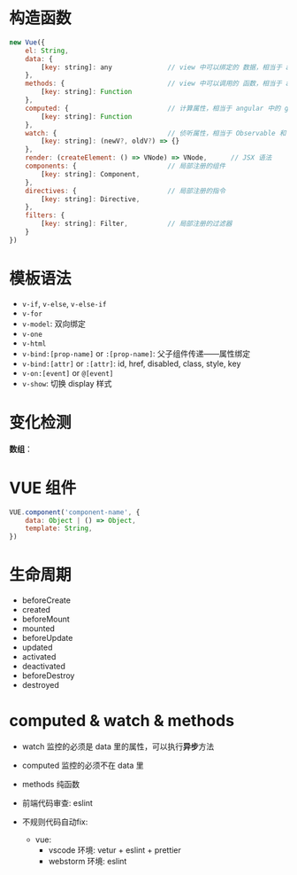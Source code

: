 # 构造函数
``` javascript
new Vue({
    el: String,
    data: {
        [key: string]: any              // view 中可以绑定的 数据，相当于 angular 中的属性
    },
    methods: {                          // view 中可以调用的 函数，相当于 angular 中的方法
        [key: string]: Function
    },
    computed: {                         // 计算属性，相当于 angular 中的 getter，与 methods 相比有缓存
        [key: string]: Function
    },
    watch: {                            // 侦听属性，相当于 Observable 和 ngOnchanged，注意对于复杂类型的监听，用深度监听或结合 immutable js
        [key: string]: (newV?, oldV?) => {}
    },
    render: (createElement: () => VNode) => VNode,      // JSX 语法
    components: {                       // 局部注册的组件
        [key: string]: Component,   
    },
    directives: {                       // 局部注册的指令
        [key: string]: Directive,
    },
    filters: {
        [key: string]: Filter,          // 局部注册的过滤器
    }
})
```

# 模板语法
- `v-if`, `v-else`, `v-else-if`
- `v-for`
- `v-model`: 双向绑定
- `v-one`
- `v-html`
- `v-bind:[prop-name]` or `:[prop-name]`: 父子组件传递——属性绑定
- `v-bind:[attr]` or `:[attr]`: id, href, disabled, class, style, key
- `v-on:[event]` or `@[event]`
- `v-show`: 切换 display 样式

# 变化检测
**数组**：

# VUE 组件
```javascript
VUE.component('component-name', {
    data: Object | () => Object,
    template: String,
})
```

# 生命周期
- beforeCreate
- created
- beforeMount
- mounted
- beforeUpdate
- updated
- activated
- deactivated
- beforeDestroy
- destroyed

# computed & watch & methods
- watch 监控的必须是 data 里的属性，可以执行**异步**方法
- computed 监控的必须不在 data 里
- methods 纯函数

- 前端代码审查: eslint
- 不规则代码自动fix:
  - vue: 
    - vscode 环境: vetur + eslint + prettier
    - webstorm 环境: eslint